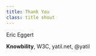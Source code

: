 ```yaml
---
title: Thank You
class: title shout
---
```

Eric Eggert

**Knowbility**, <span class="deem">W3C, yatil.net, @yatil</span>
<!-- more -->
